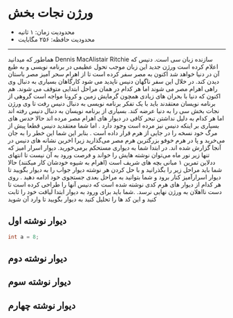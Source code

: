 # ورژن نجات بخش

+ محدودیت زمان: ۱ ثانیه
+ محدودیت حافظه: ۲۵۶ مگابایت

----------
هماطور که میدانید Dennis MacAlistair Ritchie سازنده زبان سی است. دنیس که اعلام کرده است ورژن جدید این زبان موجب تحول عظیمی در برنامه نویسی و به طبع آن در دنیا خواهد شد اکنون به مصر سفر کرده است تا از اهرام سحر آمیز مصر باستان دیدن کند. در خلال این سفر ناگهان دنیس ناپدید می شود کارگاهان بسیاری به دنبال وی راهی اهرام مصر می شوند اما هر کدام در همان مراحل ابتدایی متوقف می شوند. هم اکنون که دنیا با بحران های زیادی همچون گرمایش زمین و کرونا مواجه است گروهی از برنامه نویسان معتقدند باید با یک تفکر برنامه نویسی به دنبال دنیس رفت تا وی ورژن نجات بخش سی را به دنیا عرضه کند.
بسیاری از برنامه نویسان به دنبال دنیس رفته اند اما هر کدام به دلیل نداشتن تبحر کافی در دیوار های اهرام مصر مرده اند حالا حدس های بسیاری بر اینکه دنیس نیز مرده است وجود دارد .
اما شما معتقدید دنیس قطعا پیش از مرگ خود نسخه را در جایی از هرم قرار داده است . بنابر این شما این خطر را به جان می‌خرید و پا در هرم خوفو بزرگترین هرم مصر می‌گذارید زیرا اخرین نشانه های دنیس در آنجا گزارش شده اند. 
در ابتدا شما به دیواری مستحکم برمی‌خورید. دیوار اسرار امیز که تنها زیر نور ماه می‌توان نوشته هایش را خواند و فرصت ورود به آن نیست تا انتهای ددلاین تمرین ۱ مبانی بچه های شریف است (اهرام به شیوه خودشان کار میکنند) حالا شما باید مراحل زیر را بگذرانید و با حل کردن هر نوشته دیوار جواب را به دیوار بگویید تا دیوار اسرارآمیز کنار برود و شما بتوانید به مراحل بعدی جستجوی خود ادامه دهید .
روی هر کدام از دیوار های هرم کدی نوشته شده است که دنیس آنها را طراحی کرده است  تا دست نااهلان به ورژن نهایی نرسد. 
.شما باید برای ورود به دیوار ابتدا لیاقت خود را ثابت کنید و این کد ها را تحلیل کنید به دیوار بگویید تا وارد آن شوید

## دیوار نوشته اول
```c
int a = 8;
```


## دیوار نوشته دوم 



## دیوار نوشته سوم 




## دیوار نوشته چهارم

